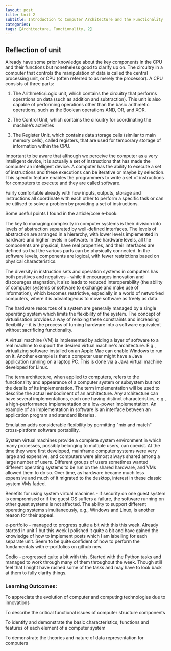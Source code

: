 ```yaml
---
layout: post
title: Unit 2
subtitle: Introduction to Computer Architecture and the Functionality
categories: 
tags: [Architecture, Functionality, 2]
---
```


## Reflection of unit

Already have some prior knowledge about the key components in the CPU and their functions but nonetheless good to clarify up on.
The circuitry in a computer that controls the manipulation of data is called the central processing unit, or CPU (often referred to as merely the processor).
A CPU consists of three parts: 

1.	The Arithmetic/Logic unit, which contains the circuitry that performs operations on data (such as addition and subtraction). This unit is  also capable of performing operations other than the basic arithmetic operations, such as the Boolean operations AND, OR, and XOR.

2. The Control Unit, which contains the circuitry for coordinating the machine’s activities

3. The Register Unit, which contains data storage cells (similar to main memory cells), called registers, that are used for temporary storage of information within the CPU.


Important to be aware that although we perceive the computer as a very intelligent device, it is actually a set of instructions that has made the computer an intelligent device. A computer has the ability to execute a set of instructions and these executions can be iterative or maybe by selection. This specific feature enables the programmers to write a set of instructions for computers to execute and they are called software.

Fairly comfortable already with how inputs, outputs, storage and instructions all coordinate with each other to perform a specific task or can be utilised to solve a problem by providing a set of instructions.

Some useful points I found in the article/core e-book:

The key to managing complexity in computer systems is their division into levels of abstraction separated by well-defined interfaces. The levels of abstraction are arranged in a hierarchy, with lower levels implemented in hardware and higher levels in software. In the hardware levels, all the components are physical, have real properties, and their interfaces are defined so that the various parts can be physically connected. In the software levels, components are logical, with fewer restrictions based on physical characteristics.

The diversity in instruction sets and operation systems in computers has both positives and negatives – while it encourages innovation and discourages stagnation, it also leads to reduced interoperability (the ability of computer systems or software to exchange and make use of information), which becomes restrictive, especially in a world of networked computers, where it is advantageous to move software as freely as data.

The hardware resources of a system are generally managed by a single operating system which limits the flexibility of the system. The concept of virtualisation provides a way of relaxing these constraints and increasing flexibility – it is the process of turning hardware into a software equivalent without sacrificing functionality. 

A virtual machine (VM) is implemented by adding a layer of software to a real machine to support the desired virtual machine's architecture. E.g., virtualizing software installed on an Apple Mac can enable Windows to run on it. Another example is that a computer user might have a Java application running on a laptop PC. This is done via a Java virtual machine developed for Linux.

The term architecture, when applied to computers, refers to the functionality and appearance of a computer system or subsystem but not the details of its implementation. The term implementation will be used to describe the actual embodiment of an architecture. Any architecture can have several implementations, each one having distinct characteristics, e.g., a high-performance implementation or a low-power implementation. An example of an implementation in software 
Is an interface between an application program and standard libraries.

Emulation adds considerable flexibility by permitting "mix and match" cross-platform software portability.

System virtual machines provide a complete system environment in which many processes, possibly belonging to multiple users, can coexist. At the time they were first developed, mainframe computer systems were very large and expensive, and computers were almost always shared among a large number of users. Different groups of users sometimes wanted different operating systems to be run on the shared hardware, and VMs allowed them to do so. Over time, as hardware became much less expensive and much of it migrated to the desktop, interest in these classic system VMs faded.

Benefits for using system virtual machines - if security on one guest system is compromised or if the guest OS suffers a failure, the software running on other guest systems is not affected. The ability to support different operating systems simultaneously, e.g., Windows and Linux, is another reason for their appeal.






e-portfolio – managed to progress quite a bit with this this week. Already started in unit 1 but this week I polished it quite a bit and have gained the knowledge of how to implement posts which I am labelling for each separate unit. Seem to be quite confident of how to perform the fundamentals with e-portfolios on github now.




Codio – progressed quite a bit with this. Started with the Python tasks and managed to work through many of them throughout the week. Though still feel that I might have rushed some of the tasks and may have to look back at them to fully clarify things.




### Learning Outcomes:
To appreciate the evolution of computer and computing technologies due to innovations

To describe the critical functional issues of computer structure components

To identify and demonstrate the basic characteristics, functions and features of each element of a computer system

To demonstrate the theories and nature of data representation for computers
